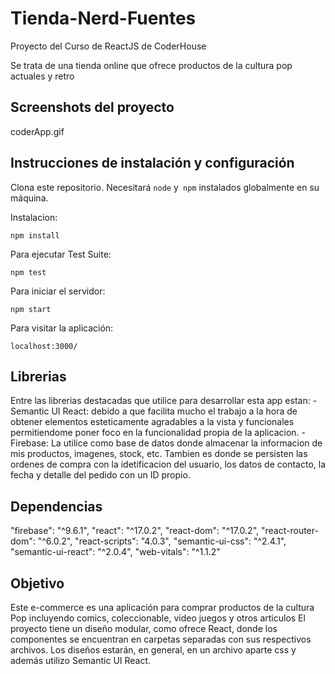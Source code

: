 # Tienda-Nerd-Fuentes

Proyecto del Curso de ReactJS de CoderHouse

Se trata de una tienda online que ofrece productos de la cultura pop actuales y retro


## Screenshots del proyecto

coderApp.gif

## Instrucciones de instalación y configuración

Clona este repositorio. Necesitará `node` y` npm` instalados globalmente en su máquina.  

Instalacion:

`npm install`  

Para ejecutar Test Suite:  

`npm test`  

Para iniciar el servidor:

`npm start`  

Para visitar la aplicación:

`localhost:3000/`  


## Librerias
Entre las librerias destacadas que utilice para desarrollar esta app estan:
-Semantic UI React: debido a que facilita mucho el trabajo a la hora de obtener elementos esteticamente agradables a la vista y funcionales permitiendome poner foco en la funcionalidad propia de la aplicacion.
-Firebase: La utilice como base de datos donde almacenar la informacion de mis productos, imagenes, stock, etc. Tambien es donde se persisten las ordenes de compra con la idetificacion del usuario, los datos de contacto, la fecha y detalle del pedido con un ID propio.

## Dependencias

 "firebase": "^9.6.1",
 "react": "^17.0.2",
 "react-dom": "^17.0.2",
 "react-router-dom": "^6.0.2",
 "react-scripts": "4.0.3",
 "semantic-ui-css": "^2.4.1",
 "semantic-ui-react": "^2.0.4",
 "web-vitals": "^1.1.2"

## Objetivo

Este e-commerce es una aplicación para comprar productos de la cultura Pop incluyendo comics, coleccionable, video juegos y otros articulos El proyecto tiene un diseño modular, como ofrece React, donde los componentes se encuentran en carpetas separadas con sus respectivos archivos. Los diseños estarán, en general, en un archivo aparte css y además utilizo Semantic UI React.
